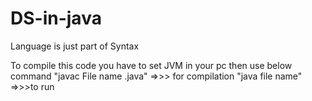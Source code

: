 # DS-in-java
Language is just part of Syntax







To compile this code you have to set JVM in your pc then use below command 
"javac File name .java"  =>>> for compilation 
"java file name" =>>>to run 
